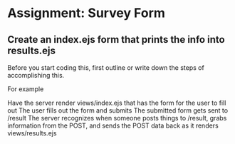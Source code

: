 # Assignment: Survey Form

 ## Create an index.ejs form that prints the info into results.ejs


Before you start coding this, first outline or write down the steps of accomplishing this.

For example

Have the server render views/index.ejs that has the form for the user to fill out
The user fills out the form and submits
The submitted form gets sent to /result
The server recognizes when someone posts things to /result, grabs information from the POST, and sends the POST data back as it renders views/results.ejs